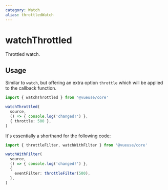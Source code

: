 ```yaml
---
category: Watch
alias: throttledWatch
---
```


# watchThrottled

Throttled watch.

## Usage

Similar to `watch`, but offering an extra option `throttle` which will be applied to the callback function.

```ts
import { watchThrottled } from '@vueuse/core'

watchThrottled(
  source,
  () => { console.log('changed!') },
  { throttle: 500 },
)
```

It's essentially a shorthand for the following code:

```ts
import { throttleFilter, watchWithFilter } from '@vueuse/core'

watchWithFilter(
  source,
  () => { console.log('changed!') },
  {
    eventFilter: throttleFilter(500),
  },
)
```
